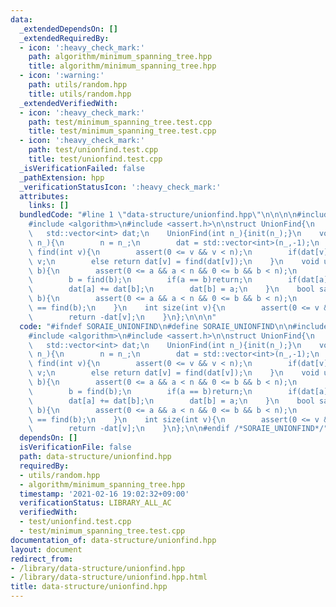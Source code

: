 ```yaml
---
data:
  _extendedDependsOn: []
  _extendedRequiredBy:
  - icon: ':heavy_check_mark:'
    path: algorithm/minimum_spanning_tree.hpp
    title: algorithm/minimum_spanning_tree.hpp
  - icon: ':warning:'
    path: utils/random.hpp
    title: utils/random.hpp
  _extendedVerifiedWith:
  - icon: ':heavy_check_mark:'
    path: test/minimum_spanning_tree.test.cpp
    title: test/minimum_spanning_tree.test.cpp
  - icon: ':heavy_check_mark:'
    path: test/unionfind.test.cpp
    title: test/unionfind.test.cpp
  _isVerificationFailed: false
  _pathExtension: hpp
  _verificationStatusIcon: ':heavy_check_mark:'
  attributes:
    links: []
  bundledCode: "#line 1 \"data-structure/unionfind.hpp\"\n\n\n\n#include <vector>\n\
    #include <algorithm>\n#include <assert.h>\n\nstruct UnionFind{\n    int n;\n \
    \   std::vector<int> dat;\n    UnionFind(int n_){init(n_);}\n    void init(int\
    \ n_){\n        n = n_;\n        dat = std::vector<int>(n_,-1);\n    }\n    int\
    \ find(int v){\n        assert(0 <= v && v < n);\n        if(dat[v] < 0)return\
    \ v;\n        else return dat[v] = find(dat[v]);\n    }\n    void unite(int a,int\
    \ b){\n        assert(0 <= a && a < n && 0 <= b && b < n);\n        a = find(a);\n\
    \        b = find(b);\n        if(a == b)return;\n        if(dat[a] > dat[b])std::swap(a,b);\n\
    \        dat[a] += dat[b];\n        dat[b] = a;\n    }\n    bool same(int a,int\
    \ b){\n        assert(0 <= a && a < n && 0 <= b && b < n);\n        return find(a)\
    \ == find(b);\n    }\n    int size(int v){\n        assert(0 <= v && v < n);\n\
    \        return -dat[v];\n    }\n};\n\n\n"
  code: "#ifndef SORAIE_UNIONFIND\n#define SORAIE_UNIONFIND\n\n#include <vector>\n\
    #include <algorithm>\n#include <assert.h>\n\nstruct UnionFind{\n    int n;\n \
    \   std::vector<int> dat;\n    UnionFind(int n_){init(n_);}\n    void init(int\
    \ n_){\n        n = n_;\n        dat = std::vector<int>(n_,-1);\n    }\n    int\
    \ find(int v){\n        assert(0 <= v && v < n);\n        if(dat[v] < 0)return\
    \ v;\n        else return dat[v] = find(dat[v]);\n    }\n    void unite(int a,int\
    \ b){\n        assert(0 <= a && a < n && 0 <= b && b < n);\n        a = find(a);\n\
    \        b = find(b);\n        if(a == b)return;\n        if(dat[a] > dat[b])std::swap(a,b);\n\
    \        dat[a] += dat[b];\n        dat[b] = a;\n    }\n    bool same(int a,int\
    \ b){\n        assert(0 <= a && a < n && 0 <= b && b < n);\n        return find(a)\
    \ == find(b);\n    }\n    int size(int v){\n        assert(0 <= v && v < n);\n\
    \        return -dat[v];\n    }\n};\n\n#endif /*SORAIE_UNIONFIND*/"
  dependsOn: []
  isVerificationFile: false
  path: data-structure/unionfind.hpp
  requiredBy:
  - utils/random.hpp
  - algorithm/minimum_spanning_tree.hpp
  timestamp: '2021-02-16 19:02:32+09:00'
  verificationStatus: LIBRARY_ALL_AC
  verifiedWith:
  - test/unionfind.test.cpp
  - test/minimum_spanning_tree.test.cpp
documentation_of: data-structure/unionfind.hpp
layout: document
redirect_from:
- /library/data-structure/unionfind.hpp
- /library/data-structure/unionfind.hpp.html
title: data-structure/unionfind.hpp
---
```

